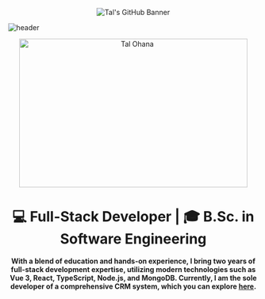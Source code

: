 <p align="center">
  <img src="https://raw.githubusercontent.com/talohana55/blood-bank/main/imageBio.jpg" alt="Tal's GitHub Banner">
</p>

<img src="https://capsule-render.vercel.app/api?type=wave&color=gradient&height=200&section=header&text=Hi+👋,+I'm+Tal&fontSize=70" alt="header">

<p align="center">
  <img width="460" height="300" src="https://raw.githubusercontent.com/talohana55/blood-bank/main/profilepicture.jpg" alt="Tal Ohana">
</p>

<h1 align="center">💻 Full-Stack Developer | 🎓 B.Sc. in Software Engineering</h1>

<p align="center">
  <strong>With a blend of education and hands-on experience, I bring two years of full-stack development expertise, utilizing modern technologies such as Vue 3, React, TypeScript, Node.js, and MongoDB. Currently, I am the sole developer of a comprehensive CRM system, which you can explore <a href="https://app.getbono.com/">here</a>.</strong>
</p>
